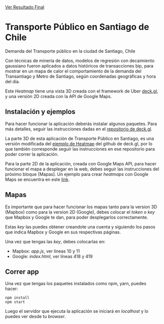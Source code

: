 [Ver Resultado Final](http://niebla.ing.puc.cl/chiletransporte/Heatmap/)

# Transporte Público en Santiago de Chile
Demanda del Transporte público en la ciudad de Santiago, Chile

Con técnicas de minería de datos, modelos de regresión con decaimiento gaussiano fueron aplicados a datos históricos de transacciones bip, para mostrar en un mapa de calor el comportamiento de la demanda del Transantiago y Metro de Santiago, según coordenadas geográficas y hora del día.

Este *Heatmap* tiene una vista 3D creada con el framework de Uber [deck.gl](http://uber.github.io/deck.gl), y una versión 2D creada con la API de Google Maps.

## Instalación y ejemplos

Para hacer funcionar la aplicación deberás instalar algunos paquetes. Para más detalles, seguir las instrucciones dadas en el [repositorio de deck.gl](github.com/uber/deck.gl).

La parte 3D de esta aplicación de Transporte Público en Santiago, es una versión modificada del [ejemplo de Heatmap](github.com/uber/deck.gl/tree/master/examples/website/3d-heatmap) del github de deck.gl, por lo que también corresponde seguir las instrucciones en ese repositorio para poder correr la aplicación.

Para la parte 2D de la aplicación, creada con Google Maps API, para hacer funcionar el mapa a desplegar en la web, debes seguir las instrucciones del próximo bloque [Mapas].
Un ejemplo para crear *heatmaps* con Google Maps se encuentra en este [link](developers.google.com/maps/documentation/javascript/examples/layer-heatmap).

## Mapas

Es importante que para hacer funcionar los mapas tanto para la version 3D (Mapbox) como para la version 2D (Google), debes colocar el *token* o *key* que Mapbox y Google te dan, para poder desplegarlos correctamente.

Estas *key* las puedes obtener creandote una cuenta y siguiendo los pasos que indica Mapbox y Google en sus respectivas páginas.

Una vez que tengas las *key*, debes colocarlas en:

- Mapbox: *app.js*, ver líneas 10 y 11
- Google: *index.html*, ver líneas 418 y 419

## Correr app

Una vez que tengas los paquetes instalados como npm, yarn, puedes hacer:

```
npm install
npm start
```

Luego el servidor que ejecuta la aplicación se iniciará en *localhost* y lo puedes ver desde tu *browser*.
